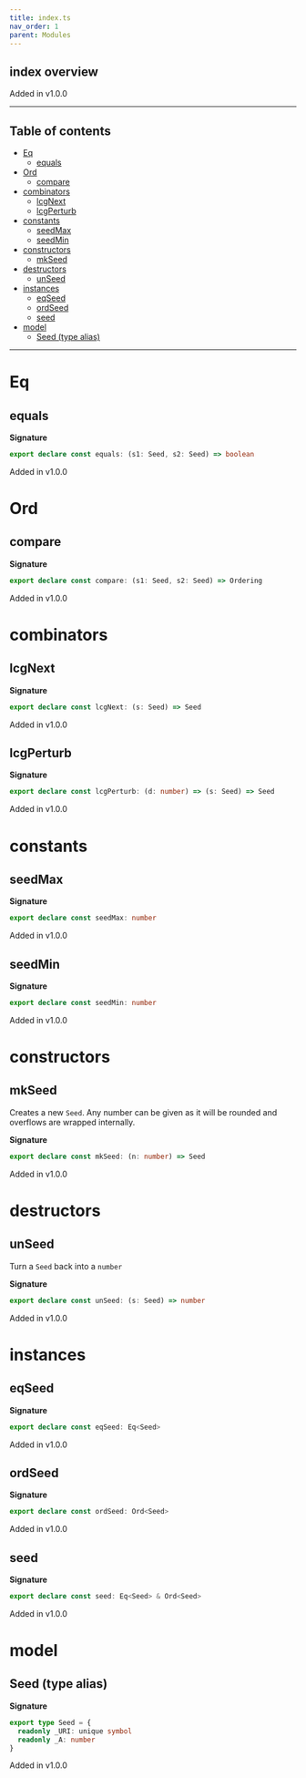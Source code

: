 ```yaml
---
title: index.ts
nav_order: 1
parent: Modules
---
```


## index overview

Added in v1.0.0

---

<h2 class="text-delta">Table of contents</h2>

- [Eq](#eq)
  - [equals](#equals)
- [Ord](#ord)
  - [compare](#compare)
- [combinators](#combinators)
  - [lcgNext](#lcgnext)
  - [lcgPerturb](#lcgperturb)
- [constants](#constants)
  - [seedMax](#seedmax)
  - [seedMin](#seedmin)
- [constructors](#constructors)
  - [mkSeed](#mkseed)
- [destructors](#destructors)
  - [unSeed](#unseed)
- [instances](#instances)
  - [eqSeed](#eqseed)
  - [ordSeed](#ordseed)
  - [seed](#seed)
- [model](#model)
  - [Seed (type alias)](#seed-type-alias)

---

# Eq

## equals

**Signature**

```ts
export declare const equals: (s1: Seed, s2: Seed) => boolean
```

Added in v1.0.0

# Ord

## compare

**Signature**

```ts
export declare const compare: (s1: Seed, s2: Seed) => Ordering
```

Added in v1.0.0

# combinators

## lcgNext

**Signature**

```ts
export declare const lcgNext: (s: Seed) => Seed
```

Added in v1.0.0

## lcgPerturb

**Signature**

```ts
export declare const lcgPerturb: (d: number) => (s: Seed) => Seed
```

Added in v1.0.0

# constants

## seedMax

**Signature**

```ts
export declare const seedMax: number
```

Added in v1.0.0

## seedMin

**Signature**

```ts
export declare const seedMin: number
```

Added in v1.0.0

# constructors

## mkSeed

Creates a new `Seed`. Any number can be given as it will be rounded and overflows are wrapped internally.

**Signature**

```ts
export declare const mkSeed: (n: number) => Seed
```

Added in v1.0.0

# destructors

## unSeed

Turn a `Seed` back into a `number`

**Signature**

```ts
export declare const unSeed: (s: Seed) => number
```

Added in v1.0.0

# instances

## eqSeed

**Signature**

```ts
export declare const eqSeed: Eq<Seed>
```

Added in v1.0.0

## ordSeed

**Signature**

```ts
export declare const ordSeed: Ord<Seed>
```

Added in v1.0.0

## seed

**Signature**

```ts
export declare const seed: Eq<Seed> & Ord<Seed>
```

Added in v1.0.0

# model

## Seed (type alias)

**Signature**

```ts
export type Seed = {
  readonly _URI: unique symbol
  readonly _A: number
}
```

Added in v1.0.0
